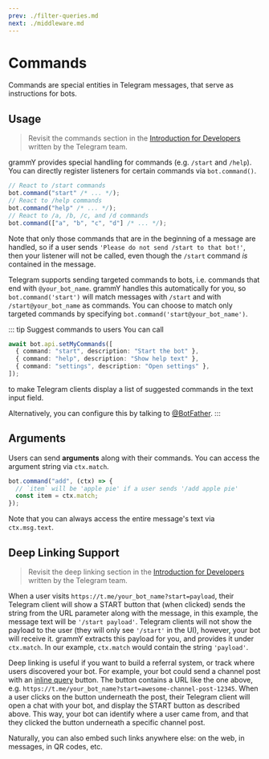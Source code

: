 ```yaml
---
prev: ./filter-queries.md
next: ./middleware.md
---
```


# Commands

Commands are special entities in Telegram messages, that serve as instructions for bots.

## Usage

> Revisit the commands section in the [Introduction for Developers](https://core.telegram.org/bots#commands) written by the Telegram team.

grammY provides special handling for commands (e.g. `/start` and `/help`).
You can directly register listeners for certain commands via `bot.command()`.

```ts
// React to /start commands
bot.command("start" /* ... */);
// React to /help commands
bot.command("help" /* ... */);
// React to /a, /b, /c, and /d commands
bot.command(["a", "b", "c", "d"] /* ... */);
```

Note that only those commands that are in the beginning of a message are handled, so if a user sends `'Please do not send /start to that bot!'`, then your listener will not be called, even though the `/start` command _is_ contained in the message.

Telegram supports sending targeted commands to bots, i.e. commands that end with `@your_bot_name`.
grammY handles this automatically for you, so `bot.command('start')` will match messages with `/start` and with `/start@your_bot_name` as commands.
You can choose to match only targeted commands by specifying `bot.command('start@your_bot_name')`.

::: tip Suggest commands to users
You can call

```ts
await bot.api.setMyCommands([
  { command: "start", description: "Start the bot" },
  { command: "help", description: "Show help text" },
  { command: "settings", description: "Open settings" },
]);
```

to make Telegram clients display a list of suggested commands in the text input field.

Alternatively, you can configure this by talking to [@BotFather](https://t.me/BotFather).
:::

## Arguments

Users can send **arguments** along with their commands.
You can access the argument string via `ctx.match`.

```ts
bot.command("add", (ctx) => {
  // `item` will be 'apple pie' if a user sends '/add apple pie'
  const item = ctx.match;
});
```

Note that you can always access the entire message's text via `ctx.msg.text`.

## Deep Linking Support

> Revisit the deep linking section in the [Introduction for Developers](https://core.telegram.org/bots#deep-linking) written by the Telegram team.

When a user visits `https://t.me/your_bot_name?start=payload`, their Telegram client will show a START button that (when clicked) sends the string from the URL parameter along with the message, in this example, the message text will be `'/start payload'`.
Telegram clients will not show the payload to the user (they will only see `'/start'` in the UI), however, your bot will receive it.
grammY extracts this payload for you, and provides it under `ctx.match`.
In our example, `ctx.match` would contain the string `'payload'`.

Deep linking is useful if you want to build a referral system, or track where users discovered your bot.
For example, your bot could send a channel post with an [inline query](/plugins/keyboard.html#inline-keyboards) button.
The button contains a URL like the one above, e.g. `https://t.me/your_bot_name?start=awesome-channel-post-12345`.
When a user clicks on the button underneath the post, their Telegram client will open a chat with your bot, and display the START button as described above.
This way, your bot can identify where a user came from, and that they clicked the button underneath a specific channel post.

Naturally, you can also embed such links anywhere else: on the web, in messages, in QR codes, etc.
